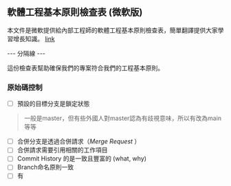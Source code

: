 ## 軟體工程基本原則檢查表 (微軟版)

本文件是微軟提供給內部工程師的軟體工程基本原則檢查表，簡單翻譯提供大家學習增長知識。 [link](https://microsoft.github.io/code-with-engineering-playbook/ENG-FUNDAMENTALS-CHECKLIST/)

--- 分隔線 ---

這份檢查表幫助確保我們的專案符合我們的工程基本原則。

### 原始碼控制
- [ ] 預設的目標分支是鎖定狀態 
> 一般是master，但有些外國人對master認為有歧視意味，所以有改為main 等等
- [ ] 合併分支是透過合併請求（_Merge Request_ ） 
- [ ] 合併請求需要引用相關的工作項目
- [ ] Commit History 的是一致且豐富的 (what, why)
- [ ] Branch命名原則一致
- [ ] 有

<!--stackedit_data:
eyJoaXN0b3J5IjpbMTI1OTkyMzQ0NiwyMDQxNTgxMzAxXX0=
-->